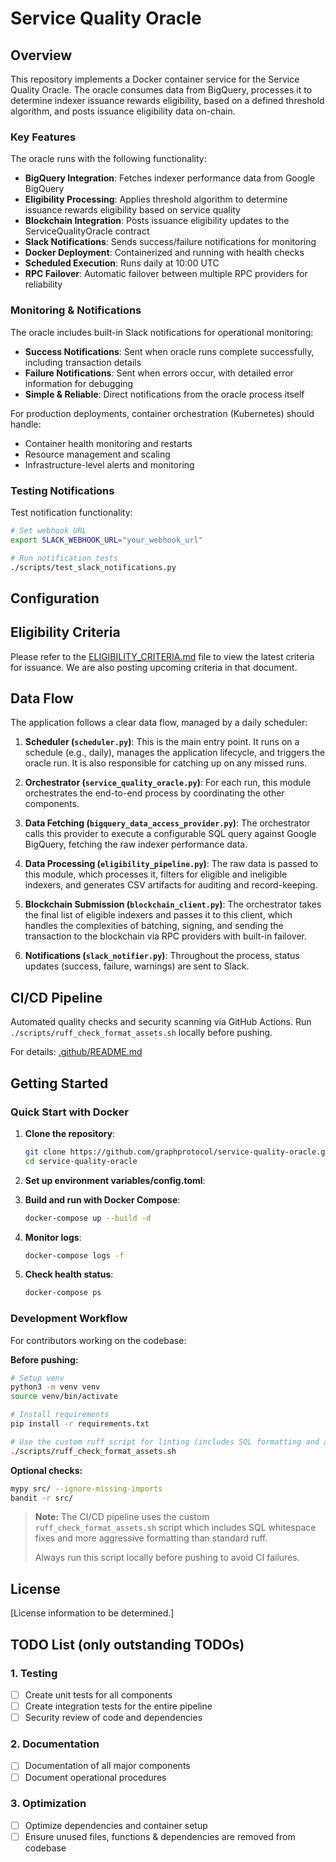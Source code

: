 # Service Quality Oracle

## Overview

This repository implements a Docker container service for the Service Quality Oracle. The oracle consumes data from BigQuery, processes it to determine indexer issuance rewards eligibility, based on a defined threshold algorithm, and posts issuance eligibility data on-chain.

### Key Features

The oracle runs with the following functionality:
- **BigQuery Integration**: Fetches indexer performance data from Google BigQuery
- **Eligibility Processing**: Applies threshold algorithm to determine issuance rewards eligibility based on service quality
- **Blockchain Integration**: Posts issuance eligibility updates to the ServiceQualityOracle contract
- **Slack Notifications**: Sends success/failure notifications for monitoring
- **Docker Deployment**: Containerized and running with health checks
- **Scheduled Execution**: Runs daily at 10:00 UTC
- **RPC Failover**: Automatic failover between multiple RPC providers for reliability

### Monitoring & Notifications

The oracle includes built-in Slack notifications for operational monitoring:

- **Success Notifications**: Sent when oracle runs complete successfully, including transaction details
- **Failure Notifications**: Sent when errors occur, with detailed error information for debugging
- **Simple & Reliable**: Direct notifications from the oracle process itself

For production deployments, container orchestration (Kubernetes) should handle:
- Container health monitoring and restarts
- Resource management and scaling
- Infrastructure-level alerts and monitoring

### Testing Notifications

Test notification functionality:
```bash
# Set webhook URL
export SLACK_WEBHOOK_URL="your_webhook_url"

# Run notification tests
./scripts/test_slack_notifications.py
```

## Configuration

## Eligibility Criteria

Please refer to the [ELIGIBILITY_CRITERIA.md](./ELIGIBILITY_CRITERIA.md) file to view the latest criteria for issuance. We are also posting upcoming criteria in that document.

## Data Flow

The application follows a clear data flow, managed by a daily scheduler:

1.  **Scheduler (`scheduler.py`)**: This is the main entry point. It runs on a schedule (e.g., daily), manages the application lifecycle, and triggers the oracle run. It is also responsible for catching up on any missed runs.

2.  **Orchestrator (`service_quality_oracle.py`)**: For each run, this module orchestrates the end-to-end process by coordinating the other components.

3.  **Data Fetching (`bigquery_data_access_provider.py`)**: The orchestrator calls this provider to execute a configurable SQL query against Google BigQuery, fetching the raw indexer performance data.

4.  **Data Processing (`eligibility_pipeline.py`)**: The raw data is passed to this module, which processes it, filters for eligible and ineligible indexers, and generates CSV artifacts for auditing and record-keeping.

5.  **Blockchain Submission (`blockchain_client.py`)**: The orchestrator takes the final list of eligible indexers and passes it to this client, which handles the complexities of batching, signing, and sending the transaction to the blockchain via RPC providers with built-in failover.

6.  **Notifications (`slack_notifier.py`)**: Throughout the process, status updates (success, failure, warnings) are sent to Slack.

## CI/CD Pipeline

Automated quality checks and security scanning via GitHub Actions. Run `./scripts/ruff_check_format_assets.sh` locally before pushing.

For details: [.github/README.md](./.github/README.md)

## Getting Started

### Quick Start with Docker

1. **Clone the repository**:
   ```bash
   git clone https://github.com/graphprotocol/service-quality-oracle.git
   cd service-quality-oracle
   ```

2. **Set up environment variables/config.toml**:

3. **Build and run with Docker Compose**:
   ```bash
   docker-compose up --build -d
   ```

4. **Monitor logs**:
   ```bash
   docker-compose logs -f
   ```

5. **Check health status**:
   ```bash
   docker-compose ps
   ```

### Development Workflow

For contributors working on the codebase:

**Before pushing:**
   ```bash
   # Setup venv
   python3 -m venv venv
   source venv/bin/activate

   # Install requirements
   pip install -r requirements.txt

   # Use the custom ruff script for linting (includes SQL formatting and aggressive linting)
   ./scripts/ruff_check_format_assets.sh
   ```

**Optional checks:**
```bash
mypy src/ --ignore-missing-imports
bandit -r src/
```

> **Note:** The CI/CD pipeline uses the custom `ruff_check_format_assets.sh` script which includes SQL whitespace fixes and more aggressive formatting than standard ruff. 
> 
> Always run this script locally before pushing to avoid CI failures.

## License

[License information to be determined.]

## TODO List (only outstanding TODOs)

### 1. Testing
- [ ] Create unit tests for all components
- [ ] Create integration tests for the entire pipeline
- [ ] Security review of code and dependencies

### 2. Documentation
- [ ] Documentation of all major components
- [ ] Document operational procedures

### 3. Optimization
- [ ] Optimize dependencies and container setup
- [ ] Ensure unused files, functions & dependencies are removed from codebase
